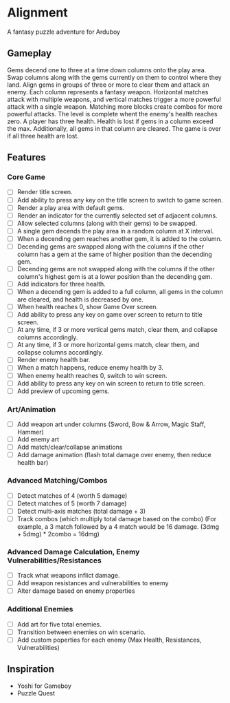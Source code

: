 # Alignment
A fantasy puzzle adventure for Arduboy

## Gameplay
Gems decend one to three at a time down columns onto the play area. Swap columns along with the gems currently on them to control where they land. Align gems in groups of three or more to clear them and attack an enemy.  Each column represents a fantasy weapon. Horizontal matches attack with multiple weapons, and vertical matches trigger a more powerful attack with a single weapon. Matching more blocks create combos for more powerful attacks. The level is complete whent the enemy's health reaches zero.  A player has three health. Health is lost if gems in a column exceed the max. Additionally, all gems in that column are cleared. The game is over if all three health are lost.

## Features

### Core Game
- [ ] Render title screen.
- [ ] Add ability to press any key on the title screen to switch to game screen.
- [ ] Render a play area with default gems.
- [ ] Render an indicator for the currently selected set of adjacent columns.
- [ ] Allow selected columns (along with their gems) to be swapped.
- [ ] A single gem decends the play area in a random column at X interval.
- [ ] When a decending gem reaches another gem, it is added to the column.
- [ ] Decending gems are swapped along with the columns if the other column has a gem at the same of higher position than the decending gem.
- [ ] Decending gems are not swapped along with the columns if the other column's highest gem is at a lower position than the decending gem.
- [ ] Add indicators for three health.
- [ ] When a decending gem is added to a full column, all gems in the column are cleared, and health is decreased by one.
- [ ] When health reaches 0, show Game Over screen.
- [ ] Add ability to press any key on game over screen to return to title screen.
- [ ] At any time, if 3 or more vertical gems match, clear them, and collapse columns accordingly.
- [ ] At any time, if 3 or more horizontal gems match, clear them, and collapse columns accordingly.
- [ ] Render enemy health bar.
- [ ] When a match happens, reduce enemy health by 3.
- [ ] When enemy health reaches 0, switch to win screen.
- [ ] Add ability to press any key on win screen to return to title screen.
- [ ] Add preview of upcoming gems.

### Art/Animation
- [ ] Add weapon art under columns (Sword, Bow & Arrow, Magic Staff, Hammer)
- [ ] Add enemy art
- [ ] Add match/clear/collapse animations
- [ ] Add damage animation (flash total damage over enemy, then reduce health bar)

### Advanced Matching/Combos
- [ ] Detect matches of 4 (worth 5 damage)
- [ ] Detect matches of 5 (worth 7 damage)
- [ ] Detect multi-axis matches (total damage + 3)
- [ ] Track combos (which multiply total damage based on the combo) (For example, a 3 match followed by a 4 match would be 16 damage.  (3dmg + 5dmg) * 2combo = 16dmg)

### Advanced Damage Calculation, Enemy Vulnerabilities/Resistances
- [ ] Track what weapons inflict damage.
- [ ] Add weapon resistances and vulnerabilities to enemy
- [ ] Alter damage based on enemy properties

### Additional Enemies
- [ ] Add art for five total enemies.
- [ ] Transition between enemies on win scenario.
- [ ] Add custom poperties for each enemy (Max Health, Resistances, Vulnerabilities)

## Inspiration
- Yoshi for Gameboy
- Puzzle Quest

